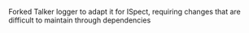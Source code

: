 Forked Talker logger to adapt it for ISpect, requiring changes that are difficult to maintain through dependencies